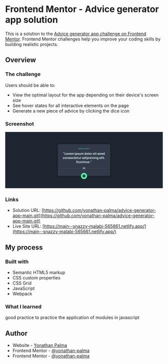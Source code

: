 # Frontend Mentor - Advice generator app solution

This is a solution to the [Advice generator app challenge on Frontend Mentor](https://www.frontendmentor.io/challenges/advice-generator-app-QdUG-13db). Frontend Mentor challenges help you improve your coding skills by building realistic projects.

## Overview

### The challenge

Users should be able to:

- View the optimal layout for the app depending on their device's screen size
- See hover states for all interactive elements on the page
- Generate a new piece of advice by clicking the dice icon

### Screenshot

![](./images/localhost_8080_.png)

### Links

- Solution URL: [https://github.com/yonathan-palma/advice-generator-app-main.git](https://github.com/yonathan-palma/advice-generator-app-main.git)
- Live Site URL: [https://main--snazzy-malabi-565661.netlify.app/](https://main--snazzy-malabi-565661.netlify.app/)

## My process

### Built with

- Semantic HTML5 markup
- CSS custom properties
- CSS Grid
- JavaScript
- Webpack

### What I learned

good practice to practice the application of modules in javascript

## Author

- Website - [Yonathan Palma](https://github.com/yonathan-palma)
- Frontend Mentor - [@yonathan-palma](https://www.frontendmentor.io/profile/yourusername)
- Frontend Mentor - [@yonathan-palma](https://www.frontendmentor.io/profile/yonathan-palma)